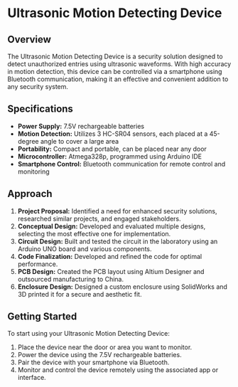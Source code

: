 # Ultrasonic Motion Detecting Device

## Overview
The Ultrasonic Motion Detecting Device is a security solution designed to detect unauthorized entries using ultrasonic waveforms. With high accuracy in motion detection, this device can be controlled via a smartphone using Bluetooth communication, making it an effective and convenient addition to any security system.

## Specifications
- **Power Supply:** 7.5V rechargeable batteries
- **Motion Detection:** Utilizes 3 HC-SR04 sensors, each placed at a 45-degree angle to cover a large area
- **Portability:** Compact and portable, can be placed near any door
- **Microcontroller:** Atmega328p, programmed using Arduino IDE
- **Smartphone Control:** Bluetooth communication for remote control and monitoring

## Approach
1. **Project Proposal:** Identified a need for enhanced security solutions, researched similar projects, and engaged stakeholders.
2. **Conceptual Design:** Developed and evaluated multiple designs, selecting the most effective one for implementation.
3. **Circuit Design:** Built and tested the circuit in the laboratory using an Arduino UNO board and various components.
4. **Code Finalization:** Developed and refined the code for optimal performance.
5. **PCB Design:** Created the PCB layout using Altium Designer and outsourced manufacturing to China.
6. **Enclosure Design:** Designed a custom enclosure using SolidWorks and 3D printed it for a secure and aesthetic fit.

## Getting Started
To start using your Ultrasonic Motion Detecting Device:
1. Place the device near the door or area you want to monitor.
2. Power the device using the 7.5V rechargeable batteries.
3. Pair the device with your smartphone via Bluetooth.
4. Monitor and control the device remotely using the associated app or interface.
